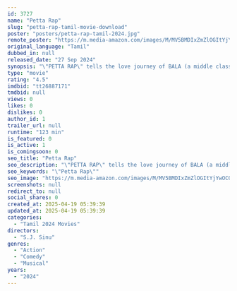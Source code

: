 ```yaml
---
id: 3727
name: "Petta Rap"
slug: "petta-rap-tamil-movie-download"
poster: "posters/petta-rap-tamil-2024.jpg"
remote_poster: "https://m.media-amazon.com/images/M/MV5BMDIxZmZlOGItYjYwOC00NWQ3LWJiOWQtZjY3MTJkMzc5NjJkXkEyXkFqcGc@._V1_SX300.jpg"
original_language: "Tamil"
dubbed_in: null
released_date: "27 Sep 2024"
synopsis: "\"PETTA RAP\" tells the love journey of BALA (a middle class man whose ambition is to become the best action hero of Tamil movies.) and JANAKI (a local girl, who becomes a Pop Singer.)"
type: "movie"
rating: "4.5"
imdbid: "tt26887171"
tmdbid: null
views: 0
likes: 0
dislikes: 0
author_id: 1
trailer_url: null
runtime: "123 min"
is_featured: 0
is_active: 1
is_comingsoon: 0
seo_title: "Petta Rap"
seo_description: "\"PETTA RAP\" tells the love journey of BALA (a middle class man whose ambition is to become the best action hero of Tamil movies.) and JANAKI (a local girl, who becomes a Pop Singer.)"
seo_keywords: "\"Petta Rap\""
seo_image: "https://m.media-amazon.com/images/M/MV5BMDIxZmZlOGItYjYwOC00NWQ3LWJiOWQtZjY3MTJkMzc5NjJkXkEyXkFqcGc@._V1_SX300.jpg"
screenshots: null
redirect_to: null
social_shares: 0
created_at: 2025-04-19 05:39:39
updated_at: 2025-04-19 05:39:39
categories:
  - "Tamil 2024 Movies"
directors:
  - "S.J. Sinu"
genres:
  - "Action"
  - "Comedy"
  - "Musical"
years:
  - "2024"
---
```

